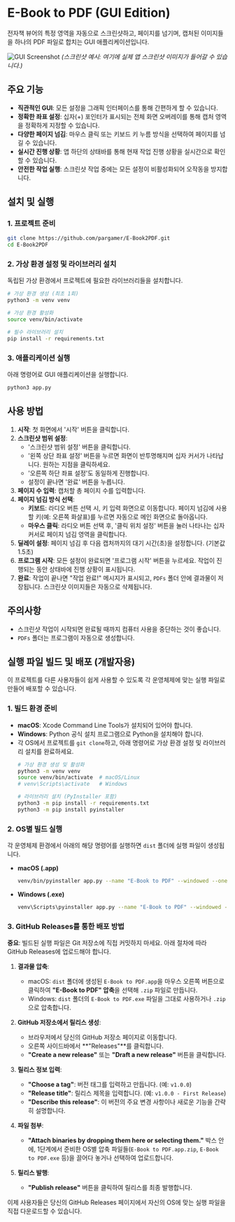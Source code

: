 # E-Book to PDF (GUI Edition)

전자책 뷰어의 특정 영역을 자동으로 스크린샷하고, 페이지를 넘기며, 캡처된 이미지들을 하나의 PDF 파일로 합치는 GUI 애플리케이션입니다.

![GUI Screenshot](https://user-images.githubusercontent.com/12345/67890.png) 
*(스크린샷 예시: 여기에 실제 앱 스크린샷 이미지가 들어갈 수 있습니다.)*

## 주요 기능
- **직관적인 GUI**: 모든 설정을 그래픽 인터페이스를 통해 간편하게 할 수 있습니다.
- **정확한 좌표 설정**: 십자(+) 포인터가 표시되는 전체 화면 오버레이를 통해 캡처 영역을 정확하게 지정할 수 있습니다.
- **다양한 페이지 넘김**: 마우스 클릭 또는 키보드 키 누름 방식을 선택하여 페이지를 넘길 수 있습니다.
- **실시간 진행 상황**: 앱 하단의 상태바를 통해 현재 작업 진행 상황을 실시간으로 확인할 수 있습니다.
- **안전한 작업 실행**: 스크린샷 작업 중에는 모든 설정이 비활성화되어 오작동을 방지합니다.

## 설치 및 실행

### 1. 프로젝트 준비
```bash
git clone https://github.com/pargamer/E-Book2PDF.git
cd E-Book2PDF
```

### 2. 가상 환경 설정 및 라이브러리 설치
독립된 가상 환경에서 프로젝트에 필요한 라이브러리들을 설치합니다.
```bash
# 가상 환경 생성 (최초 1회)
python3 -m venv venv

# 가상 환경 활성화
source venv/bin/activate

# 필수 라이브러리 설치
pip install -r requirements.txt
```

### 3. 애플리케이션 실행
아래 명령어로 GUI 애플리케이션을 실행합니다.
```bash
python3 app.py
```

## 사용 방법

1.  **시작**: 첫 화면에서 '시작' 버튼을 클릭합니다.
2.  **스크린샷 범위 설정**:
    - '스크린샷 범위 설정' 버튼을 클릭합니다.
    - '왼쪽 상단 좌표 설정' 버튼을 누르면 화면이 반투명해지며 십자 커서가 나타납니다. 원하는 지점을 클릭하세요.
    - '오른쪽 하단 좌표 설정'도 동일하게 진행합니다.
    - 설정이 끝나면 '완료' 버튼을 누릅니다.
3.  **페이지 수 입력**: 캡처할 총 페이지 수를 입력합니다.
4.  **페이지 넘김 방식 선택**:
    - **키보드**: 라디오 버튼 선택 시, 키 입력 화면으로 이동합니다. 페이지 넘김에 사용할 키(예: 오른쪽 화살표)를 누르면 자동으로 메인 화면으로 돌아옵니다.
    - **마우스 클릭**: 라디오 버튼 선택 후, '클릭 위치 설정' 버튼을 눌러 나타나는 십자 커서로 페이지 넘김 영역을 클릭합니다.
5.  **딜레이 설정**: 페이지 넘김 후 다음 캡처까지의 대기 시간(초)을 설정합니다. (기본값 1.5초)
6.  **프로그램 시작**: 모든 설정이 완료되면 '프로그램 시작' 버튼을 누르세요. 작업이 진행되는 동안 상태바에 진행 상황이 표시됩니다.
7.  **완료**: 작업이 끝나면 "작업 완료!" 메시지가 표시되고, `PDFs` 폴더 안에 결과물이 저장됩니다. 스크린샷 이미지들은 자동으로 삭제됩니다.

## 주의사항
- 스크린샷 작업이 시작되면 완료될 때까지 컴퓨터 사용을 중단하는 것이 좋습니다.
- `PDFs` 폴더는 프로그램이 자동으로 생성합니다.

## 실행 파일 빌드 및 배포 (개발자용)

이 프로젝트를 다른 사용자들이 쉽게 사용할 수 있도록 각 운영체제에 맞는 실행 파일로 만들어 배포할 수 있습니다.

### 1. 빌드 환경 준비
- **macOS**: Xcode Command Line Tools가 설치되어 있어야 합니다.
- **Windows**: Python 공식 설치 프로그램으로 Python을 설치해야 합니다.
- 각 OS에서 프로젝트를 `git clone`하고, 아래 명령어로 가상 환경 설정 및 라이브러리 설치를 완료하세요.
  ```bash
  # 가상 환경 생성 및 활성화
  python3 -m venv venv
  source venv/bin/activate  # macOS/Linux
  # venv\Scripts\activate   # Windows

  # 라이브러리 설치 (PyInstaller 포함)
  python3 -m pip install -r requirements.txt
  python3 -m pip install pyinstaller
  ```

### 2. OS별 빌드 실행
각 운영체제 환경에서 아래의 해당 명령어를 실행하면 `dist` 폴더에 실행 파일이 생성됩니다.

- **macOS (.app)**
  ```bash
  venv/bin/pyinstaller app.py --name "E-Book to PDF" --windowed --onefile --noconfirm
  ```
- **Windows (.exe)**
  ```bash
  venv\Scripts\pyinstaller app.py --name "E-Book to PDF" --windowed --onefile --noconfirm
  ```

### 3. GitHub Releases를 통한 배포 방법
**중요**: 빌드된 실행 파일은 Git 저장소에 직접 커밋하지 마세요. 아래 절차에 따라 GitHub Releases에 업로드해야 합니다.

1.  **결과물 압축**:
    -   macOS: `dist` 폴더에 생성된 `E-Book to PDF.app`을 마우스 오른쪽 버튼으로 클릭하여 **"E-Book to PDF" 압축**을 선택해 `.zip` 파일로 만듭니다.
    -   Windows: `dist` 폴더의 `E-Book to PDF.exe` 파일을 그대로 사용하거나 `.zip`으로 압축합니다.

2.  **GitHub 저장소에서 릴리스 생성**:
    -   브라우저에서 당신의 GitHub 저장소 페이지로 이동합니다.
    -   오른쪽 사이드바에서 **"Releases"**를 클릭합니다.
    -   **"Create a new release"** 또는 **"Draft a new release"** 버튼을 클릭합니다.

3.  **릴리스 정보 입력**:
    -   **"Choose a tag"**: 버전 태그를 입력하고 만듭니다. (예: `v1.0.0`)
    -   **"Release title"**: 릴리스 제목을 입력합니다. (예: `v1.0.0 - First Release`)
    -   **"Describe this release"**: 이 버전의 주요 변경 사항이나 새로운 기능을 간략히 설명합니다.

4.  **파일 첨부**:
    -   **"Attach binaries by dropping them here or selecting them."** 박스 안에, 1단계에서 준비한 OS별 압축 파일들(`E-Book to PDF.app.zip`, `E-Book to PDF.exe` 등)을 끌어다 놓거나 선택하여 업로드합니다.

5.  **릴리스 발행**:
    -   **"Publish release"** 버튼을 클릭하여 릴리스를 최종 발행합니다.

이제 사용자들은 당신의 GitHub Releases 페이지에서 자신의 OS에 맞는 실행 파일을 직접 다운로드할 수 있습니다.
